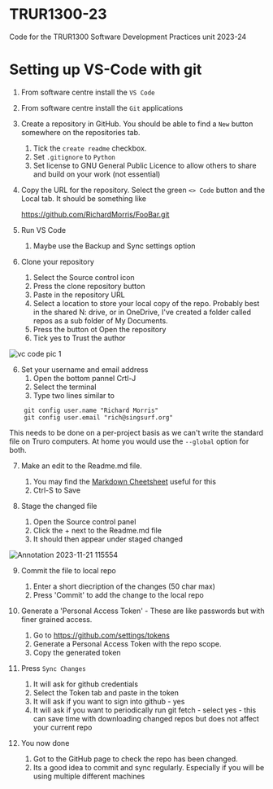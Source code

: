 # TRUR1300-23
Code for the TRUR1300 Software Development Practices unit 2023-24

# Setting up VS-Code with git

1. From software centre install the `VS Code`
2. From software centre install the `Git` applications

3. Create a repository in GitHub. You should be able to find a `New` button somewhere on the repositories tab.
   1. Tick the `create readme` checkbox.
   2. Set `.gitignore` to `Python`
   3. Set license to GNU  General Public Licence to allow others to share and build on your work (not essential)

4. Copy the URL for the repository. Select the green `<> Code` button and the Local tab. It should be something like

    https://github.com/RichardMorris/FooBar.git

5. Run VS Code
   1. Maybe use the Backup and Sync settings option
  
6. Clone your repository
    1. Select the  Source control icon
    2. Press the clone repository button
    3. Paste in the repository URL
    4. Select a location to store your local copy of the repo. Probably best in the shared N: drive, or in OneDrive, I've created a folder called repos as a sub folder of My Documents.
    5. Press the button ot Open the repository
    6. Tick yes to Trust the author

![vc  code pic 1](https://github.com/RichardMorris/TRUR1300-23/assets/1228002/cac61640-993d-46f6-ad1a-b3e1dfcc7a0d)

6. Set your username and email address
    1. Open the bottom pannel Crtl-J
    2. Select the terminal
    3. Type two lines similar to
```
    git config user.name "Richard Morris"
    git config user.email "rich@singsurf.org"
```

This needs to be done on a per-project basis as we can't write the standard file on Truro computers.
At home you would use the `--global` option for both.

7. Make an edit to the Readme.md file.
    1. You may find the [Markdown Cheetsheet](https://www.markdownguide.org/basic-syntax) useful for this
    2. Ctrl-S to Save

8. Stage the changed file
    1. Open the Source control panel
    2. Click the + next to the Readme.md file
    3. It should then appear under staged changed
   
![Annotation 2023-11-21 115554](https://github.com/RichardMorris/TRUR1300-23/assets/1228002/547c117f-eb0f-4efc-9b35-efe4bc03fb67)

9. Commit the file to local repo
    1. Enter a short diecription of the changes (50 char max)
    2. Press 'Commit' to add the change to the local repo

10. Generate a 'Personal Access Token' -  These are like passwords but with finer grained access.
    1. Go to https://github.com/settings/tokens
    2. Generate a Personal Access Token with the repo scope. 
    3. Copy the generated token
   
11. Press `Sync Changes`
    1. It will ask for github credentials
    2. Select the Token tab and paste in the token
    3. It will ask if you want to sign into github - yes
    4. It will ask if you want to periodically run git fetch - select yes - this can save time with downloading changed repos but does not affect your current repo

12. You now done
    1. Got to the GitHub page to check the repo has been changed.
    2. Its a good idea to commit and sync regularly. Especially if you will be using multiple different machines
